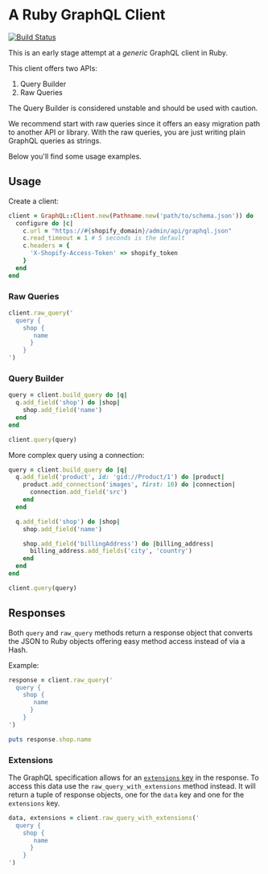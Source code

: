 # A Ruby GraphQL Client

[![Build Status](https://travis-ci.org/Shopify/graphql-ruby-client.svg?branch=master)](https://travis-ci.org/Shopify/graphql-ruby-client)

This is an early stage attempt at a *generic* GraphQL client in Ruby.

This client offers two APIs:

1. Query Builder
2. Raw Queries

The Query Builder is considered unstable and should be used with caution.

We recommend start with raw queries since it offers an easy migration path to another API or library. With the raw queries, you are just writing plain GraphQL queries as strings.

Below you'll find some usage examples.

## Usage

Create a client:

```ruby
client = GraphQL::Client.new(Pathname.new('path/to/schema.json')) do
  configure do |c|
    c.url = "https://#{shopify_domain}/admin/api/graphql.json"
    c.read_timeout = 1 # 5 seconds is the default
    c.headers = {
      'X-Shopify-Access-Token' => shopify_token
    }
  end
end
```

### Raw Queries

```ruby
client.raw_query('
  query {
    shop {
       name
      }
    }
')
```

### Query Builder

```ruby
query = client.build_query do |q|
  q.add_field('shop') do |shop|
    shop.add_field('name')
  end
end

client.query(query)
```

More complex query using a connection:

```ruby
query = client.build_query do |q|
  q.add_field('product', id: 'gid://Product/1') do |product|
    product.add_connection('images', first: 10) do |connection|
      connection.add_field('src')
    end
  end

  q.add_field('shop') do |shop|
    shop.add_field('name')

    shop.add_field('billingAddress') do |billing_address|
      billing_address.add_fields('city', 'country')
    end
  end
end

client.query(query)
```

## Responses

Both `query` and `raw_query` methods return a response object that converts the JSON to Ruby objects offering easy method access instead of via a Hash.

Example:

```ruby
response = client.raw_query('
  query {
    shop {
       name
      }
    }
')

puts response.shop.name
```

### Extensions

The GraphQL specification allows for an [`extensions` key](http://facebook.github.io/graphql/October2016/#sec-Response-Format) in the response. To access this data use the `raw_query_with_extensions` method instead. It will return a tuple of response objects, one for the `data` key and one for the `extensions` key.

```ruby
data, extensions = client.raw_query_with_extensions('
  query {
    shop {
       name
      }
    }
')
```

